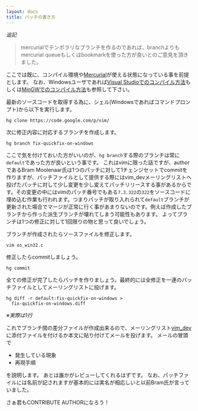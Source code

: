```yaml
---
layout: docs
title: パッチの書き方
---
```


*追記*
> mercurialでテンポラリなブランチを作るのであれば、branchよりもmercurial queueもしくはbookmarkを使った方が良いとのご意見を頂きました。

ここでは既に、コンパイル環境や[Mercurial](http://mercurial.selenic.com/)が使える状態になっている事を前提とします。
なお、Windowsユーザであれば[Visual Studioでのコンパイル方法](http://vim-jp.org/docs/build_windows_msvc.html)もしくは[MinGWでのコンパイル方法](http://vim-jp.org/docs/build_windows_mingw.html)も参照して下さい。

最新のソースコードを取得する為に、シェル(Windowsであればコマンドプロンプト)から以下を実行します。

    hg clone https://code.google.com/p/vim/

次に修正内容に対応するブランチを作成します。

    hg branch fix-quickfix-on-windows

ここで気を付けておいた方がいいのが、`hg branch`する際のブランチは常に`default`であった方が良いという事です。
これはvimに限った話ですが、authorであるBram Moolenaar氏は1つのパッチに対して1チェンジセットでcommitを作りますが、パッチファイルとして提供する際にはvim\_devメーリングリストへ投げたパッチに対して少し変更を少し変えてパッチリリースする事があるからです。その変更の中にはvimのパッチ番号でもある`7.3.322`の`322`をソースコードに埋め込む作業も行われます。つまりパッチが取り入れられて`default`ブランチが更新された場合でマージが正常に行く事があまりないのです。例えば作成したブランチから作った派生ブランチが壊れてしまう可能性もあります。
よってブランチは1つの修正に対して1回限りの物と思って良いでしょう。

ブランチが作成されたらソースファイルを修正します。

    vim os_win32.c

修正したらcommitしましょう。

    hg commit

全ての修正が完了したらパッチを作りましょう。最終的には全修正を一連のパッチファイルとしてメーリングリストに投げます。

    hg diff -r default:fix-quickfix-on-windows >
	  fix-quickfix-on-windows.diff

*※実際は1行*

これでブランチ間の差分ファイルが作成出来るので、メーリングリスト[vim\_dev](https://groups.google.com/forum/#!forum/vim_dev)に添付ファイルを付けるか本文に貼り付けてメールを投げます。
メールの冒頭で

- 発生している現象
- 再現手順

を説明します。
あとは誰かがレビューしてくれるはずです。
なお、パッチファイルには名前が記されますが基本的には実名が相応しいと以前Bram氏が言っていました。

さぁ君もCONTRIBUTE AUTHORになろう！
